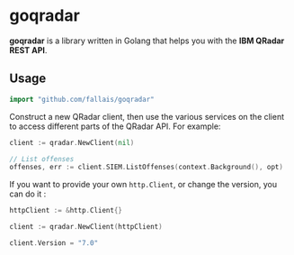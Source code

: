 # goqradar

**goqradar** is a library written in Golang that helps you with the **IBM QRadar REST API**.

## Usage

```go
import "github.com/fallais/goqradar"
```

Construct a new QRadar client, then use the various services on the client to
access different parts of the QRadar API. For example:

```go
client := qradar.NewClient(nil)

// List offenses
offenses, err := client.SIEM.ListOffenses(context.Background(), opt)
```

If you want to provide your own `http.Client`, or change the version, you can do it :

```go
httpClient := &http.Client{}

client := qradar.NewClient(httpClient)

client.Version = "7.0"
```
